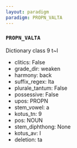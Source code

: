 ```yaml
---
layout: paradigm
paradigm: PROPN_VALTA
---
```

### ` PROPN_VALTA `

Dictionary class 9 t~l
* clitics: False
* grade_dir: weaken
* harmony: back
* suffix_regex: lta
* plurale_tantum: False
* possessive: False
* upos: PROPN
* stem_vowel: a
* kotus_tn: 9
* pos: NOUN
* stem_diphthong: None
* kotus_av: I
* deletion: ta
